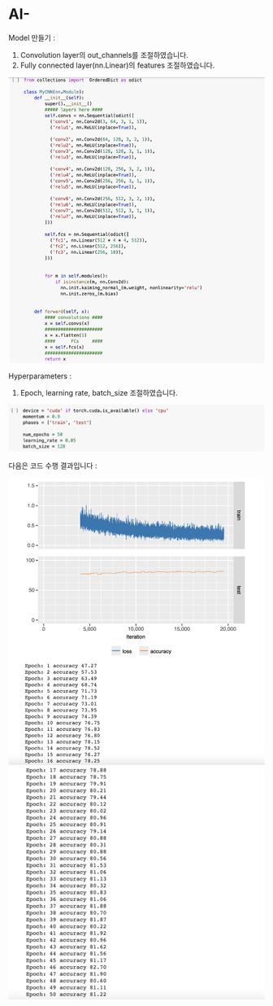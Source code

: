 # AI-

Model 만들기 : 
1. Convolution layer의 out_channels를 조절하였습니다.
2. Fully connected layer(nn.Linear)의 features 조절하였습니다.

![code_1](code_1.png)


Hyperparameters : 
1. Epoch, learning rate, batch_size 조절하였습니다.

![code_2](code_2.png)


다음은 코드 수행 결과입니다 :

![result_1](result_1.png)
![result_2](result_2.png)

